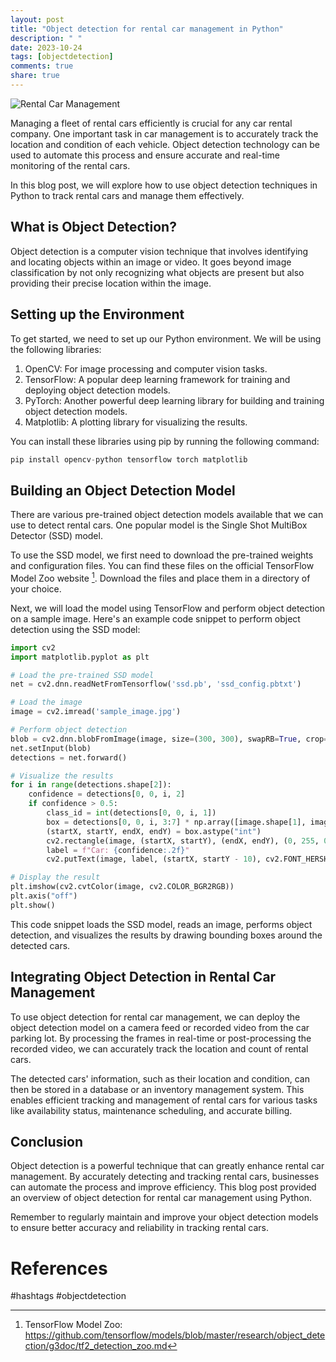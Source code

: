 ```yaml
---
layout: post
title: "Object detection for rental car management in Python"
description: " "
date: 2023-10-24
tags: [objectdetection]
comments: true
share: true
---
```


![Rental Car Management](car_management.png)

Managing a fleet of rental cars efficiently is crucial for any car rental company. One important task in car management is to accurately track the location and condition of each vehicle. Object detection technology can be used to automate this process and ensure accurate and real-time monitoring of the rental cars.

In this blog post, we will explore how to use object detection techniques in Python to track rental cars and manage them effectively.

## What is Object Detection?

Object detection is a computer vision technique that involves identifying and locating objects within an image or video. It goes beyond image classification by not only recognizing what objects are present but also providing their precise location within the image.

## Setting up the Environment

To get started, we need to set up our Python environment. We will be using the following libraries:

1. OpenCV: For image processing and computer vision tasks.
2. TensorFlow: A popular deep learning framework for training and deploying object detection models.
3. PyTorch: Another powerful deep learning library for building and training object detection models.
4. Matplotlib: A plotting library for visualizing the results.

You can install these libraries using pip by running the following command:

```python
pip install opencv-python tensorflow torch matplotlib
```

## Building an Object Detection Model

There are various pre-trained object detection models available that we can use to detect rental cars. One popular model is the Single Shot MultiBox Detector (SSD) model.

To use the SSD model, we first need to download the pre-trained weights and configuration files. You can find these files on the official TensorFlow Model Zoo website [^1^]. Download the files and place them in a directory of your choice.

Next, we will load the model using TensorFlow and perform object detection on a sample image. Here's an example code snippet to perform object detection using the SSD model:

```python
import cv2
import matplotlib.pyplot as plt

# Load the pre-trained SSD model
net = cv2.dnn.readNetFromTensorflow('ssd.pb', 'ssd_config.pbtxt')

# Load the image
image = cv2.imread('sample_image.jpg')

# Perform object detection
blob = cv2.dnn.blobFromImage(image, size=(300, 300), swapRB=True, crop=False)
net.setInput(blob)
detections = net.forward()

# Visualize the results
for i in range(detections.shape[2]):
    confidence = detections[0, 0, i, 2]
    if confidence > 0.5:
        class_id = int(detections[0, 0, i, 1])
        box = detections[0, 0, i, 3:7] * np.array([image.shape[1], image.shape[0], image.shape[1], image.shape[0]])
        (startX, startY, endX, endY) = box.astype("int")
        cv2.rectangle(image, (startX, startY), (endX, endY), (0, 255, 0), 2)
        label = f"Car: {confidence:.2f}"
        cv2.putText(image, label, (startX, startY - 10), cv2.FONT_HERSHEY_SIMPLEX, 0.7, (0, 255, 0), 2)

# Display the result
plt.imshow(cv2.cvtColor(image, cv2.COLOR_BGR2RGB))
plt.axis("off")
plt.show()
```

This code snippet loads the SSD model, reads an image, performs object detection, and visualizes the results by drawing bounding boxes around the detected cars.

## Integrating Object Detection in Rental Car Management

To use object detection for rental car management, we can deploy the object detection model on a camera feed or recorded video from the car parking lot. By processing the frames in real-time or post-processing the recorded video, we can accurately track the location and count of rental cars.

The detected cars' information, such as their location and condition, can then be stored in a database or an inventory management system. This enables efficient tracking and management of rental cars for various tasks like availability status, maintenance scheduling, and accurate billing.

## Conclusion
Object detection is a powerful technique that can greatly enhance rental car management. By accurately detecting and tracking rental cars, businesses can automate the process and improve efficiency. This blog post provided an overview of object detection for rental car management using Python. 

Remember to regularly maintain and improve your object detection models to ensure better accuracy and reliability in tracking rental cars.

# References
[^1^]: TensorFlow Model Zoo: https://github.com/tensorflow/models/blob/master/research/object_detection/g3doc/tf2_detection_zoo.md

#hashtags #objectdetection